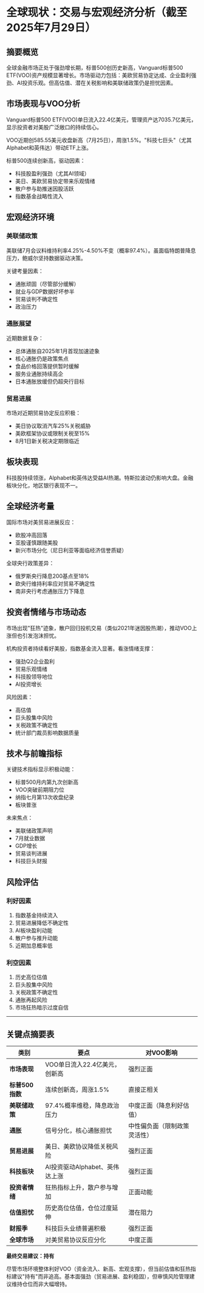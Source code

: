 # 全球现状：交易与宏观经济分析（截至2025年7月29日）

## 摘要概览

全球金融市场正处于强劲增长期，标普500创历史新高，Vanguard标普500 ETF(VOO)资产规模显著增长。市场驱动力包括：美欧贸易协定达成、企业盈利强劲、AI投资乐观。但高估值、潜在关税影响和美联储政策仍是担忧因素。

## 市场表现与VOO分析

Vanguard标普500 ETF(VOO)单日流入22.4亿美元，管理资产达7035.7亿美元，显示投资者对美股广泛敞口的持续信心。

VOO近期创585.55美元收盘新高（7月25日），周涨1.5%。"科技七巨头"（尤其Alphabet和英伟达）带动ETF上涨。

标普500连续创新高，驱动因素：
- 科技股盈利强劲（尤其AI领域）
- 美日、美欧贸易协定带来乐观情绪
- 散户参与助推迷因股活跃
- 指数基金战略性流入

## 宏观经济环境

### 美联储政策
美联储7月会议料维持利率4.25%-4.50%不变（概率97.4%）。虽面临特朗普降息压力，鲍威尔坚持数据驱动决策。

关键考量因素：
- 通胀顽固（尽管部分缓解）
- 就业与GDP数据好坏参半
- 贸易谈判不确定性
- 政治压力

### 通胀展望
近期数据复杂：
- 总体通胀自2025年1月首现加速迹象
- 核心通胀仍是政策焦点
- 食品价格回落提供暂时缓解
- 服务业通胀持续高企
- 日本通胀放缓但仍超央行目标

### 贸易进展
市场对近期贸易协定反应积极：
- 美日协议取消汽车25%关税威胁
- 美欧框架协议或限制关税至15%
- 8月1日新关税决定期限临近

## 板块表现

科技股持续领涨，Alphabet和英伟达受益AI热潮。特斯拉波动仍影响大盘。金融板块分化，地区银行表现不一。

## 全球经济考量

国际市场对美贸易进展反应：
- 欧股冲高回落
- 亚股谨慎跟随美股
- 新兴市场分化（尼日利亚等面临经济信誉质疑）

全球央行政策差异：
- 俄罗斯央行降息200基点至18%
- 欧央行维持利率应对贸易不确定性
- 南非央行考虑通胀压力下降息

## 投资者情绪与市场动态

市场出现"狂热"迹象，散户回归投机交易（类似2021年迷因股热潮），推动VOO上涨但也引发泡沫担忧。

机构投资者持续看好美股，指数基金流入显著。看涨情绪支撑：
- 强劲Q2企业盈利
- 贸易乐观情绪
- 科技股领导地位
- AI投资增长

风险因素：
- 高估值
- 巨头股集中风险
- 关税政策不确定性
- 统计部门裁员影响数据质量

## 技术与前瞻指标

关键技术指标显示积极动能：
- 标普500月内第九次创新高
- VOO突破前期阻力位
- 纳指七月第13次收盘纪录
- 板块普涨

未来焦点：
- 美联储政策声明
- 7月就业数据
- GDP增长
- 贸易谈判进展
- 科技巨头财报

## 风险评估

### 利好因素
1. 指数基金持续流入
2. 贸易进展降低不确定性
3. AI板块盈利动能
4. 散户参与推升动能
5. 近期加息概率低

### 利空因素
1. 历史高位估值
2. 巨头股集中风险
3. 关税政策不确定性
4. 通胀再起风险
5. 市场狂热暗示过度自信

---

## 关键点摘要表

| 类别 | 要点 | 对VOO影响 |
|---------|------------|---------------|
| **市场表现** | VOO单日流入22.4亿美元，创新高 | 强烈正面 |
| **标普500指数** | 连续创新高，周涨1.5% | 直接正相关 |
| **美联储政策** | 97.4%概率维稳，降息政治压力 | 中度正面（降息利好估值） |
| **通胀** | 信号分化，核心通胀担忧 | 中性偏负面（限制政策灵活性） |
| **贸易进展** | 美日、美欧协议降低关税风险 | 强烈正面 |
| **科技板块** | AI投资驱动Alphabet、英伟达上涨 | 强烈正面 |
| **投资者情绪** | 狂热指标上升，散户参与增加 | 正面动能 |
| **估值担忧** | 历史高位估值，仓位过度延伸 | 潜在阻力 |
| **财报季** | 科技巨头业绩普遍积极 | 强烈正面 |
| **全球市场** | 对美贸易协议反应分化 | 中度正面 |

**最终交易建议：持有**

尽管市场环境整体利好VOO（资金流入、新高、宏观支撑），但当前估值和狂热指标建议"持有"而非追高。基本面强劲（贸易进展、盈利稳固），但审慎风险管理建议维持仓位而非大幅增持。
